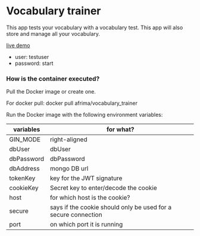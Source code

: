 # Vocabulary trainer

This app tests your vocabulary with a vocabulary test.
This app will also store and manage all your vocabulary.

[live demo](https://trainer.mathieukeller.de)

* user: testuser
* password: start

### How is the container executed?

Pull the Docker image or create one.

For docker pull: docker pull afrima/vocabulary_trainer

Run the Docker image with the following environment variables:

| variables | for what?                                                      |
|----------|--------------------------------------------------------------|
| GIN_MODE  | right-aligned                                                 |
| dbUser    | dbUser                                                        |
| dbPassword| dbPassword                                                    |
| dbAddress | mongo DB url                                                  |
| tokenKey  | key for the JWT signature                                     |
| cookieKey | Secret key to enter/decode the cookie                         |
| host      | for which host is the cookie?                                 |
| secure    | says if the cookie should only be used for a secure connection|
| port      | on which port it is running                                   |

